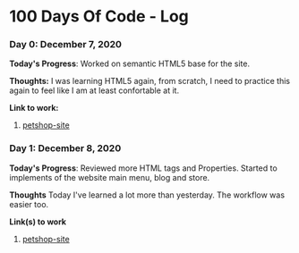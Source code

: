 # 100 Days Of Code - Log

### Day 0: December 7, 2020
<!--
##### (delete me or comment me out)
-->
**Today's Progress**: Worked on semantic HTML5 base for the site.

**Thoughts:** I was learning HTML5 again, from scratch, I need to practice this again to feel like I am at least confortable at it.

**Link to work:** 
1. [petshop-site](https://github.com/euougo/petshop-site/commit/0e49924371a43cde6e3c44c944f60e99846d4970)

### Day 1: December 8, 2020

**Today's Progress**: Reviewed more HTML tags and Properties. Started to implements of the website main menu, blog and store.

**Thoughts** Today I've learned a lot more than yesterday. The workflow was easier too.

**Link(s) to work**
1. [petshop-site](https://github.com/euougo/petshop-site/commit/ef9b0eedb556a18d917d9cf6061a190386e647a2)

